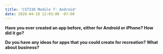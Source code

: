 ```yaml
---
title: 'CST338 Module 7: Android'
date: 2020-04-18 12:03:00 -07:00
---
```


**Have you ever created an app before, either for Android or iPhone?  How did it go?**

**Do you have any ideas for apps that you could create for recreation?  What about business?**